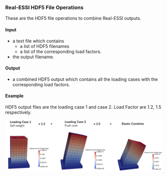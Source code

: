 ### Real-ESSI HDF5 File Operations

These are the HDF5 file operations to combine Real-ESSI outputs.

#### Input 
* a text file which contains 
	- a list of HDF5 filenames 
	- a list of the corresponding load factors.
* the output filename.

#### Output
* a combined HDF5 output which contains all the loading cases with the corresponding load factors.


#### Example

HDF5 output files are the loading case 1 and case 2.
Load Factor are 1.2, 1.5 respectively.

![Combination Example](./example/combination.JPG)

